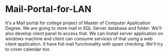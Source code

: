 # Mail-Portal-for-LAN
It's a Mail portal for college project of Master of Computer Application Degree. We are going to store mail in SQL Server database and folder. We'll also develop client panel to access that. We can Install server application on windows machine and client can consume services of that using a web client application. It have full mail functionality with spam checking. We'll try to cover calendar too.
